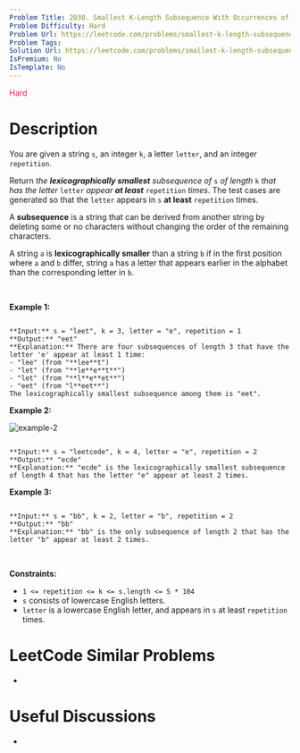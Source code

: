 ```yaml
---
Problem Title: 2030. Smallest K-Length Subsequence With Occurrences of a Letter
Problem Difficulty: Hard
Problem Url: https://leetcode.com/problems/smallest-k-length-subsequence-with-occurrences-of-a-letter/
Problem Tags: 
Solution Url: https://leetcode.com/problems/smallest-k-length-subsequence-with-occurrences-of-a-letter/solution/
IsPremium: No
IsTemplate: No
---
```


<span style="color: rgb(233, 30, 99);">Hard</span>

# Description

You are given a string `s`, an integer `k`, a letter `letter`, and an integer `repetition`.


Return *the **lexicographically smallest** subsequence of* `s` *of length* `k` *that has the letter* `letter` *appear **at least*** `repetition` *times*. The test cases are generated so that the `letter` appears in `s` **at least** `repetition` times.


A **subsequence** is a string that can be derived from another string by deleting some or no characters without changing the order of the remaining characters.


A string `a` is **lexicographically smaller** than a string `b` if in the first position where `a` and `b` differ, string `a` has a letter that appears earlier in the alphabet than the corresponding letter in `b`.


 


**Example 1:**



```

**Input:** s = "leet", k = 3, letter = "e", repetition = 1
**Output:** "eet"
**Explanation:** There are four subsequences of length 3 that have the letter 'e' appear at least 1 time:
- "lee" (from "**lee**t")
- "let" (from "**le**e**t**")
- "let" (from "**l**e**et**")
- "eet" (from "l**eet**")
The lexicographically smallest subsequence among them is "eet".

```

**Example 2:**


![example-2](https://assets.leetcode.com/uploads/2021/09/13/smallest-k-length-subsequence.png)

```

**Input:** s = "leetcode", k = 4, letter = "e", repetition = 2
**Output:** "ecde"
**Explanation:** "ecde" is the lexicographically smallest subsequence of length 4 that has the letter "e" appear at least 2 times.

```

**Example 3:**



```

**Input:** s = "bb", k = 2, letter = "b", repetition = 2
**Output:** "bb"
**Explanation:** "bb" is the only subsequence of length 2 that has the letter "b" appear at least 2 times.

```

 


**Constraints:**


* `1 <= repetition <= k <= s.length <= 5 * 104`
* `s` consists of lowercase English letters.
* `letter` is a lowercase English letter, and appears in `s` at least `repetition` times.




# LeetCode Similar Problems

- []()

# Useful Discussions

- []()
